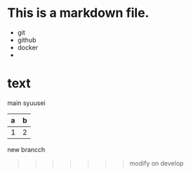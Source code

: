 # This is a markdown file.

- git
- github
- docker
- 
# text


main syuusei

|a|b|
|:-|-:|
|1|2|
new brancch

>>>>>>> modify on develop
